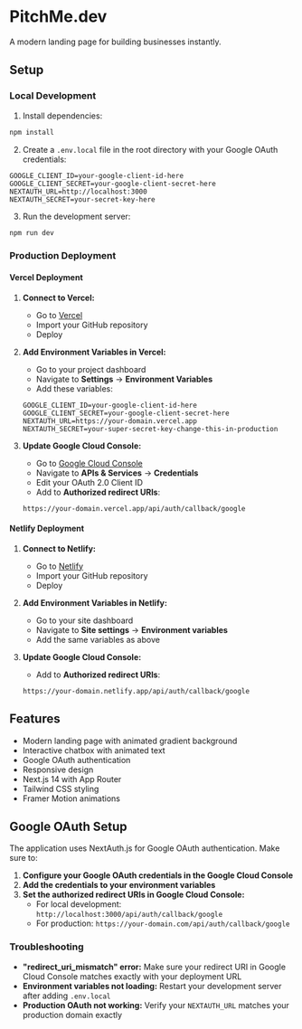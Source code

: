 # PitchMe.dev

A modern landing page for building businesses instantly.

## Setup

### Local Development

1. Install dependencies:
```bash
npm install
```

2. Create a `.env.local` file in the root directory with your Google OAuth credentials:
```env
GOOGLE_CLIENT_ID=your-google-client-id-here
GOOGLE_CLIENT_SECRET=your-google-client-secret-here
NEXTAUTH_URL=http://localhost:3000
NEXTAUTH_SECRET=your-secret-key-here
```

3. Run the development server:
```bash
npm run dev
```

### Production Deployment

#### Vercel Deployment

1. **Connect to Vercel:**
   - Go to [Vercel](https://vercel.com)
   - Import your GitHub repository
   - Deploy

2. **Add Environment Variables in Vercel:**
   - Go to your project dashboard
   - Navigate to **Settings** → **Environment Variables**
   - Add these variables:
   ```env
   GOOGLE_CLIENT_ID=your-google-client-id-here
   GOOGLE_CLIENT_SECRET=your-google-client-secret-here
   NEXTAUTH_URL=https://your-domain.vercel.app
   NEXTAUTH_SECRET=your-super-secret-key-change-this-in-production
   ```

3. **Update Google Cloud Console:**
   - Go to [Google Cloud Console](https://console.cloud.google.com/)
   - Navigate to **APIs & Services** → **Credentials**
   - Edit your OAuth 2.0 Client ID
   - Add to **Authorized redirect URIs**:
   ```
   https://your-domain.vercel.app/api/auth/callback/google
   ```

#### Netlify Deployment

1. **Connect to Netlify:**
   - Go to [Netlify](https://netlify.com)
   - Import your GitHub repository
   - Deploy

2. **Add Environment Variables in Netlify:**
   - Go to your site dashboard
   - Navigate to **Site settings** → **Environment variables**
   - Add the same variables as above

3. **Update Google Cloud Console:**
   - Add to **Authorized redirect URIs**:
   ```
   https://your-domain.netlify.app/api/auth/callback/google
   ```

## Features

- Modern landing page with animated gradient background
- Interactive chatbox with animated text
- Google OAuth authentication
- Responsive design
- Next.js 14 with App Router
- Tailwind CSS styling
- Framer Motion animations

## Google OAuth Setup

The application uses NextAuth.js for Google OAuth authentication. Make sure to:

1. **Configure your Google OAuth credentials in the Google Cloud Console**
2. **Add the credentials to your environment variables**
3. **Set the authorized redirect URIs in Google Cloud Console:**
   - For local development: `http://localhost:3000/api/auth/callback/google`
   - For production: `https://your-domain.com/api/auth/callback/google`

### Troubleshooting

- **"redirect_uri_mismatch" error:** Make sure your redirect URI in Google Cloud Console matches exactly with your deployment URL
- **Environment variables not loading:** Restart your development server after adding `.env.local`
- **Production OAuth not working:** Verify your `NEXTAUTH_URL` matches your production domain exactly
